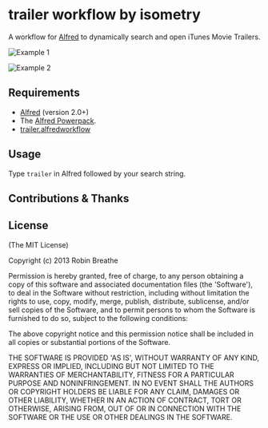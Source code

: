 # trailer workflow by isometry

A workflow for [Alfred](http://www.alfredapp.com/) to dynamically search and open iTunes Movie Trailers.

![Example 1](https://raw.github.com/isometry/alfredworkflows/master/screenshots/trailer_example1.png)

![Example 2](https://raw.github.com/isometry/alfredworkflows/master/screenshots/trailer_example2.png)

## Requirements

- [Alfred](http://www.alfredapp.com/) (version 2.0+)
- The [Alfred Powerpack](http://www.alfredapp.com/powerpack/).
- [trailer.alfredworkflow](https://raw.github.com/isometry/alfredworkflows/master/trailer.alfredworkflow)

## Usage

Type `trailer` in Alfred followed by your search string. 

## Contributions & Thanks

## License

(The MIT License)

Copyright (c) 2013 Robin Breathe

Permission is hereby granted, free of charge, to any person obtaining
a copy of this software and associated documentation files (the
'Software'), to deal in the Software without restriction, including
without limitation the rights to use, copy, modify, merge, publish,
distribute, sublicense, and/or sell copies of the Software, and to
permit persons to whom the Software is furnished to do so, subject to
the following conditions:

The above copyright notice and this permission notice shall be
included in all copies or substantial portions of the Software.

THE SOFTWARE IS PROVIDED 'AS IS', WITHOUT WARRANTY OF ANY KIND,
EXPRESS OR IMPLIED, INCLUDING BUT NOT LIMITED TO THE WARRANTIES OF
MERCHANTABILITY, FITNESS FOR A PARTICULAR PURPOSE AND NONINFRINGEMENT.
IN NO EVENT SHALL THE AUTHORS OR COPYRIGHT HOLDERS BE LIABLE FOR ANY
CLAIM, DAMAGES OR OTHER LIABILITY, WHETHER IN AN ACTION OF CONTRACT,
TORT OR OTHERWISE, ARISING FROM, OUT OF OR IN CONNECTION WITH THE
SOFTWARE OR THE USE OR OTHER DEALINGS IN THE SOFTWARE.